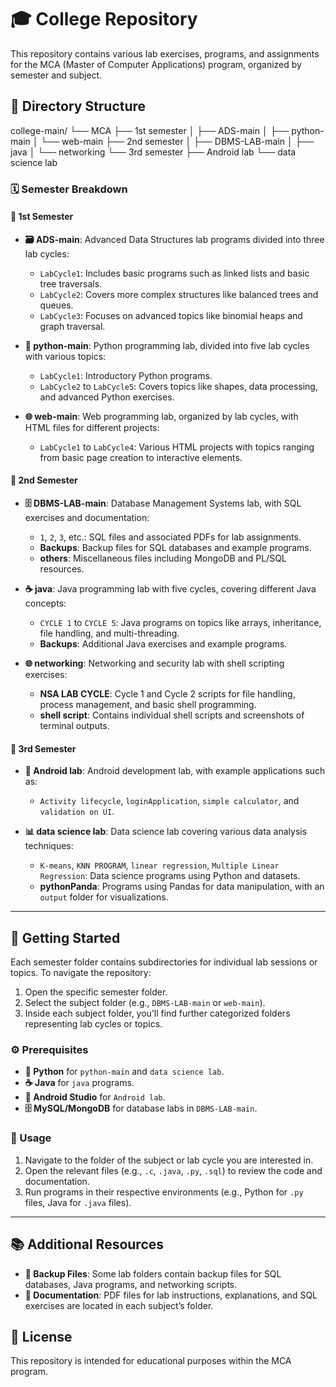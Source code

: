 # 🎓 College Repository

This repository contains various lab exercises, programs, and assignments for the MCA (Master of Computer Applications) program, organized by semester and subject.

## 📂 Directory Structure

college-main/ └── MCA ├── 1st semester │ ├── ADS-main │ ├── python-main │ └── web-main ├── 2nd semester │ ├── DBMS-LAB-main │ ├── java │ └── networking └── 3rd semester ├── Android lab └── data science lab


### 🗓️ Semester Breakdown

#### 🥇 1st Semester

- **🗃️ ADS-main**: Advanced Data Structures lab programs divided into three lab cycles:
  - `LabCycle1`: Includes basic programs such as linked lists and basic tree traversals.
  - `LabCycle2`: Covers more complex structures like balanced trees and queues.
  - `LabCycle3`: Focuses on advanced topics like binomial heaps and graph traversal.

- **🐍 python-main**: Python programming lab, divided into five lab cycles with various topics:
  - `LabCycle1`: Introductory Python programs.
  - `LabCycle2` to `LabCycle5`: Covers topics like shapes, data processing, and advanced Python exercises.

- **🌐 web-main**: Web programming lab, organized by lab cycles, with HTML files for different projects:
  - `LabCycle1` to `LabCycle4`: Various HTML projects with topics ranging from basic page creation to interactive elements.

#### 🥈 2nd Semester

- **🗄️ DBMS-LAB-main**: Database Management Systems lab, with SQL exercises and documentation:
  - `1`, `2`, `3`, etc.: SQL files and associated PDFs for lab assignments.
  - **Backups**: Backup files for SQL databases and example programs.
  - **others**: Miscellaneous files including MongoDB and PL/SQL resources.

- **☕ java**: Java programming lab with five cycles, covering different Java concepts:
  - `CYCLE 1` to `CYCLE 5`: Java programs on topics like arrays, inheritance, file handling, and multi-threading.
  - **Backups**: Additional Java exercises and example programs.

- **🌐 networking**: Networking and security lab with shell scripting exercises:
  - **NSA LAB CYCLE**: Cycle 1 and Cycle 2 scripts for file handling, process management, and basic shell programming.
  - **shell script**: Contains individual shell scripts and screenshots of terminal outputs.

#### 🥉 3rd Semester

- **📱 Android lab**: Android development lab, with example applications such as:
  - `Activity lifecycle`, `loginApplication`, `simple calculator`, and `validation on UI`.

- **📊 data science lab**: Data science lab covering various data analysis techniques:
  - `K-means`, `KNN PROGRAM`, `linear regression`, `Multiple Linear Regression`: Data science programs using Python and datasets.
  - **pythonPanda**: Programs using Pandas for data manipulation, with an `output` folder for visualizations.

---

## 🚀 Getting Started

Each semester folder contains subdirectories for individual lab sessions or topics. To navigate the repository:

1. Open the specific semester folder.
2. Select the subject folder (e.g., `DBMS-LAB-main` or `web-main`).
3. Inside each subject folder, you’ll find further categorized folders representing lab cycles or topics.

### ⚙️ Prerequisites

- **🐍 Python** for `python-main` and `data science lab`.
- **☕ Java** for `java` programs.
- **📱 Android Studio** for `Android lab`.
- **🗄️ MySQL/MongoDB** for database labs in `DBMS-LAB-main`.

### 📝 Usage

1. Navigate to the folder of the subject or lab cycle you are interested in.
2. Open the relevant files (e.g., `.c`, `.java`, `.py`, `.sql`) to review the code and documentation.
3. Run programs in their respective environments (e.g., Python for `.py` files, Java for `.java` files).

---

## 📚 Additional Resources

- **🔄 Backup Files**: Some lab folders contain backup files for SQL databases, Java programs, and networking scripts.
- **📄 Documentation**: PDF files for lab instructions, explanations, and SQL exercises are located in each subject’s folder.

## 📜 License

This repository is intended for educational purposes within the MCA program.
